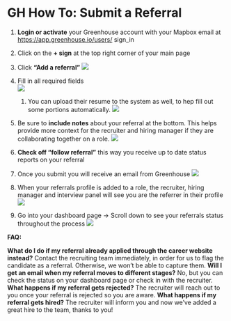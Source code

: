 # GH How To: Submit a Referral 

1. **Login or activate** your Greenhouse account with your Mapbox email at https://app.greenhouse.io/users/ sign_in
2. Click on the **+ sign** at the top right corner of your main page 
3. Click **“Add a referral”**
![](https://paper-attachments.dropbox.com/s_FDF45C2BE57860BC3765B57EA705064F4EAF1E6E0C7A1351B634F2FB7B61C7BA_1556904432735_image_preview.png)

4. Fill in all required fields  
![](https://paper-attachments.dropbox.com/s_FDF45C2BE57860BC3765B57EA705064F4EAF1E6E0C7A1351B634F2FB7B61C7BA_1556904443315_image_preview+1.png)

    1. You can upload their resume to the system as well, to hep fill out some portions automatically.
![](https://paper-attachments.dropbox.com/s_FDF45C2BE57860BC3765B57EA705064F4EAF1E6E0C7A1351B634F2FB7B61C7BA_1556904909109_68747470733a2f2f64326d787565667165616137736a2e636c6f756466726f6e742e6e65742f735f413942323838353745453334444233434445454344383939334538373534413644303533373745393838373634444332434236383342303439373645453630355f313533373530353930333839395f53.png)



5. Be sure to **include notes** about your referral at the bottom. This helps provide more context for the recruiter and hiring manager if they are collaborating together on a role. 
![](https://d2mxuefqeaa7sj.cloudfront.net/s_A9B28857EE34DB3CDEECD8993E8754A6D05377E988764DC2CB683B04976EE605_1537506154046_Screen+Shot+2018-09-20+at+10.01.32+PM.png)

6. **Check off “follow referral”** this way you receive up to date status reports on your referral
7. Once you submit you will receive an email from Greenhouse 
![](https://d2mxuefqeaa7sj.cloudfront.net/s_A9B28857EE34DB3CDEECD8993E8754A6D05377E988764DC2CB683B04976EE605_1537508155146_Screen+Shot+2018-09-20+at+10.35.30+PM.png)

8. When your referrals profile is added to a role, the recruiter, hiring manager and interview panel will see you are the referrer in their profile
![](https://paper-attachments.dropbox.com/s_FDF45C2BE57860BC3765B57EA705064F4EAF1E6E0C7A1351B634F2FB7B61C7BA_1556904564486_image_preview+4.png)

9. Go into your dashboard page → Scroll down to see your referrals status throughout the process 
![](https://paper-attachments.dropbox.com/s_FDF45C2BE57860BC3765B57EA705064F4EAF1E6E0C7A1351B634F2FB7B61C7BA_1556904587209_image_preview+5.png)



**FAQ:** 

**What do I do if my referral already applied through the career website instead?**
Contact the recruiting team immediately, in order for us to flag the candidate as a referral. Otherwise, we won’t be able to capture them. 
**Will I get an email when my referral moves to different stages?**
No, but you can check the status on your dashboard page or check in with the recruiter.
**What happens if my referral gets rejected?**
The recruiter will reach out to you once your referral is rejected so you are aware.
**What happens if my referral gets hired?**
The recruiter will inform you and now we’ve added a great hire to the team, thanks to you! 


